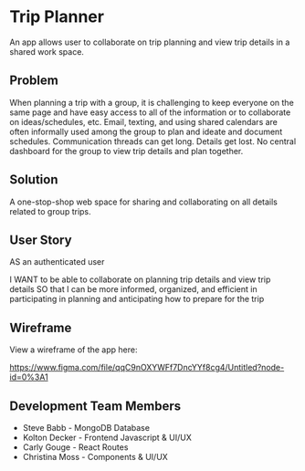 # Trip Planner

An app allows user to collaborate on trip planning and view trip details in a shared work space.

## Problem

When planning a trip with a group, it is challenging to keep everyone on the same page and have easy access to all of the information or to collaborate on ideas/schedules, etc. Email, texting, and using shared calendars are often informally used among the group to plan and ideate and document schedules.  Communication threads can get long.  Details get lost.  No central dashboard for the group to view trip details and plan together.

## Solution
A one-stop-shop web space for sharing and collaborating on all details related to group trips.

## User Story
AS an authenticated user

I WANT to be able to collaborate on planning trip details and view trip details
SO that I can be more informed, organized, and efficient in participating in planning and anticipating how to prepare for the trip

## Wireframe
View a wireframe of the app here:

https://www.figma.com/file/qqC9nOXYWFf7DncYYf8cg4/Untitled?node-id=0%3A1

## Development Team Members
* Steve Babb - MongoDB Database
* Kolton Decker - Frontend Javascript & UI/UX
* Carly Gouge - React Routes
* Christina Moss - Components & UI/UX







